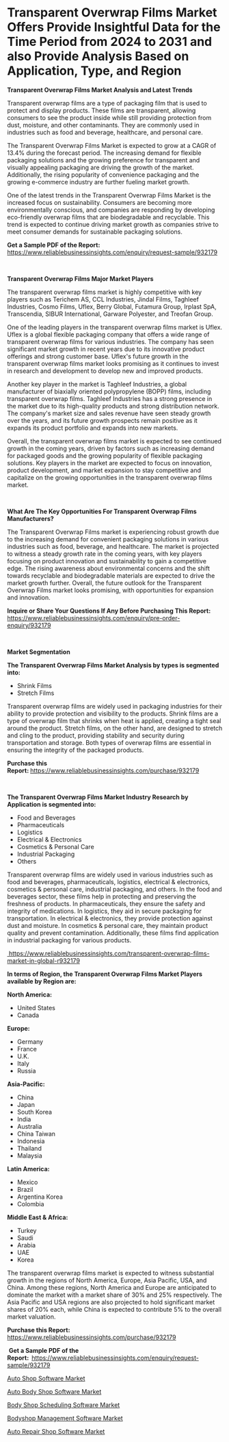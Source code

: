 <p><h1>Transparent Overwrap Films Market Offers Provide Insightful Data for the Time Period from 2024 to 2031 and also Provide Analysis Based on Application, Type, and Region</h1></p><p><strong>Transparent Overwrap Films Market Analysis and Latest Trends</strong></p>
<p><p>Transparent overwrap films are a type of packaging film that is used to protect and display products. These films are transparent, allowing consumers to see the product inside while still providing protection from dust, moisture, and other contaminants. They are commonly used in industries such as food and beverage, healthcare, and personal care.</p><p>The Transparent Overwrap Films Market is expected to grow at a CAGR of 13.4% during the forecast period. The increasing demand for flexible packaging solutions and the growing preference for transparent and visually appealing packaging are driving the growth of the market. Additionally, the rising popularity of convenience packaging and the growing e-commerce industry are further fueling market growth.</p><p>One of the latest trends in the Transparent Overwrap Films Market is the increased focus on sustainability. Consumers are becoming more environmentally conscious, and companies are responding by developing eco-friendly overwrap films that are biodegradable and recyclable. This trend is expected to continue driving market growth as companies strive to meet consumer demands for sustainable packaging solutions.</p></p>
<p><strong>Get a Sample PDF of the Report:&nbsp;</strong> <a href="https://www.reliablebusinessinsights.com/enquiry/request-sample/932179">https://www.reliablebusinessinsights.com/enquiry/request-sample/932179</a></p>
<p>&nbsp;</p>
<p><strong>Transparent Overwrap Films Major Market Players</strong></p>
<p><p>The transparent overwrap films market is highly competitive with key players such as Terichem AS, CCL Industries, Jindal Films, Taghleef Industries, Cosmo Films, Uflex, Berry Global, Futamura Group, Irplast SpA, Transcendia, SIBUR International, Garware Polyester, and Treofan Group.</p><p>One of the leading players in the transparent overwrap films market is Uflex. Uflex is a global flexible packaging company that offers a wide range of transparent overwrap films for various industries. The company has seen significant market growth in recent years due to its innovative product offerings and strong customer base. Uflex's future growth in the transparent overwrap films market looks promising as it continues to invest in research and development to develop new and improved products.</p><p>Another key player in the market is Taghleef Industries, a global manufacturer of biaxially oriented polypropylene (BOPP) films, including transparent overwrap films. Taghleef Industries has a strong presence in the market due to its high-quality products and strong distribution network. The company's market size and sales revenue have seen steady growth over the years, and its future growth prospects remain positive as it expands its product portfolio and expands into new markets.</p><p>Overall, the transparent overwrap films market is expected to see continued growth in the coming years, driven by factors such as increasing demand for packaged goods and the growing popularity of flexible packaging solutions. Key players in the market are expected to focus on innovation, product development, and market expansion to stay competitive and capitalize on the growing opportunities in the transparent overwrap films market.</p></p>
<p>&nbsp;</p>
<p><strong>What Are The Key Opportunities For Transparent Overwrap Films Manufacturers?</strong></p>
<p><p>The Transparent Overwrap Films market is experiencing robust growth due to the increasing demand for convenient packaging solutions in various industries such as food, beverage, and healthcare. The market is projected to witness a steady growth rate in the coming years, with key players focusing on product innovation and sustainability to gain a competitive edge. The rising awareness about environmental concerns and the shift towards recyclable and biodegradable materials are expected to drive the market growth further. Overall, the future outlook for the Transparent Overwrap Films market looks promising, with opportunities for expansion and innovation.</p></p>
<p><strong>Inquire or Share Your Questions If Any Before Purchasing This Report:</strong> <a href="https://www.reliablebusinessinsights.com/enquiry/pre-order-enquiry/932179">https://www.reliablebusinessinsights.com/enquiry/pre-order-enquiry/932179</a></p>
<p>&nbsp;</p>
<p><strong>Market Segmentation</strong></p>
<p><strong>The Transparent Overwrap Films Market Analysis by types is segmented into:</strong></p>
<p><ul><li>Shrink Films</li><li>Stretch Films</li></ul></p>
<p><p>Transparent overwrap films are widely used in packaging industries for their ability to provide protection and visibility to the products. Shrink films are a type of overwrap film that shrinks when heat is applied, creating a tight seal around the product. Stretch films, on the other hand, are designed to stretch and cling to the product, providing stability and security during transportation and storage. Both types of overwrap films are essential in ensuring the integrity of the packaged products.</p></p>
<p><strong>Purchase this Report:&nbsp;</strong><a href="https://www.reliablebusinessinsights.com/purchase/932179">https://www.reliablebusinessinsights.com/purchase/932179</a></p>
<p>&nbsp;</p>
<p><strong>The Transparent Overwrap Films Market Industry Research by Application is segmented into:</strong></p>
<p><ul><li>Food and Beverages</li><li>Pharmaceuticals</li><li>Logistics</li><li>Electrical & Electronics</li><li>Cosmetics & Personal Care</li><li>Industrial Packaging</li><li>Others</li></ul></p>
<p><p>Transparent overwrap films are widely used in various industries such as food and beverages, pharmaceuticals, logistics, electrical & electronics, cosmetics & personal care, industrial packaging, and others. In the food and beverages sector, these films help in protecting and preserving the freshness of products. In pharmaceuticals, they ensure the safety and integrity of medications. In logistics, they aid in secure packaging for transportation. In electrical & electronics, they provide protection against dust and moisture. In cosmetics & personal care, they maintain product quality and prevent contamination. Additionally, these films find application in industrial packaging for various products.</p></p>
<p><a href="https://www.reliablebusinessinsights.com/transparent-overwrap-films-market-in-global-r932179">&nbsp;https://www.reliablebusinessinsights.com/transparent-overwrap-films-market-in-global-r932179</a></p>
<p><strong>In terms of Region, the Transparent Overwrap Films Market Players available by Region are:</strong></p>
<p>
    <p> <strong> North America: </strong>
        <ul>
            <li>United States</li>
            <li>Canada</li>
        </ul>
        </p> 
    <p> <strong> Europe: </strong>
        <ul>
            <li>Germany</li>
            <li>France</li>
            <li>U.K.</li>
            <li>Italy</li>
            <li>Russia</li>
        </ul>
        </p> 
    <p> <strong> Asia-Pacific: </strong>
        <ul>
            <li>China</li>
            <li>Japan</li>
            <li>South Korea</li>
            <li>India</li>
            <li>Australia</li>
            <li>China Taiwan</li>
            <li>Indonesia</li>
            <li>Thailand</li>
            <li>Malaysia</li>
        </ul>
        </p> 
    <p> <strong> Latin America: </strong>
        <ul>
            <li>Mexico</li>
            <li>Brazil</li>
            <li>Argentina Korea</li>
            <li>Colombia</li>
        </ul>
        </p> 
    <p> <strong> Middle East & Africa: </strong>
        <ul>
            <li>Turkey</li>
            <li>Saudi</li>
            <li>Arabia</li>
            <li>UAE</li>
            <li>Korea</li>
        </ul>
    </p>
    </p>
<p><p>The transparent overwrap films market is expected to witness substantial growth in the regions of North America, Europe, Asia Pacific, USA, and China. Among these regions, North America and Europe are anticipated to dominate the market with a market share of 30% and 25% respectively. The Asia Pacific and USA regions are also projected to hold significant market shares of 20% each, while China is expected to contribute 5% to the overall market valuation.</p></p>
<p><strong>Purchase this Report: </strong><a href="https://www.reliablebusinessinsights.com/purchase/932179">https://www.reliablebusinessinsights.com/purchase/932179</a></p>
<p>&nbsp;<strong>Get a Sample PDF of the Report:&nbsp;&nbsp;</strong><a href="https://www.reliablebusinessinsights.com/enquiry/request-sample/932179">https://www.reliablebusinessinsights.com/enquiry/request-sample/932179</a></p>
<p><strong></strong></p>
<p><p><a href="https://medium.com/@tigerlookbaliw/global-auto-shop-software-market-size-is-expected-to-experience-a-cagr-of-10-3-a89fcaa4751c">Auto Shop Software Market</a></p><p><a href="https://medium.com/@tigerlookbaliw/auto-body-shop-software-market-research-report-market-forecast-and-growth-prospects-with-a-steady-038f9eb3bb4c">Auto Body Shop Software Market</a></p><p><a href="https://medium.com/@tigerlookbaliw/navigating-the-global-body-shop-scheduling-software-market-landscape-trends-forecasts-and-impact-c53c34a628a2">Body Shop Scheduling Software Market</a></p><p><a href="https://medium.com/@tigerlookbaliw/global-bodyshop-management-software-market-opportunities-and-forecast-for-period-from-2024-to-2031-57c3683aa52f">Bodyshop Management Software Market</a></p><p><a href="https://medium.com/@tigerlookbaliw/auto-repair-shop-software-market-forecasts-market-trends-and-impact-analysis-2024-2031-dcb2a7d66313">Auto Repair Shop Software Market</a></p></p>